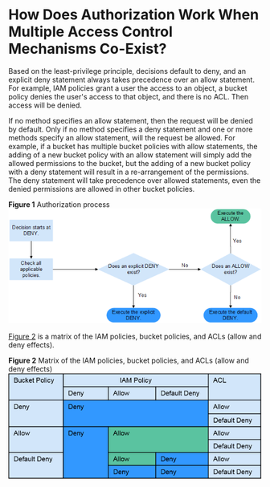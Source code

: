 # How Does Authorization Work When Multiple Access Control Mechanisms Co-Exist?<a name="obs_03_0114"></a>

Based on the least-privilege principle, decisions default to deny, and an explicit deny statement always takes precedence over an allow statement. For example,  IAM policies  grant a user the access to an object, a bucket policy denies the user's access to that object, and there is no ACL. Then access will be denied.

If no method specifies an allow statement, then the request will be denied by default. Only if no method specifies a deny statement and one or more methods specify an allow statement, will the request be allowed. For example, if a bucket has multiple bucket policies with allow statements, the adding of a new bucket policy with an allow statement will simply add the allowed permissions to the bucket, but the adding of a new bucket policy with a deny statement will result in a re-arrangement of the permissions. The deny statement will take precedence over allowed statements, even the denied permissions are allowed in other bucket policies.

**Figure  1**  Authorization process<a name="fig137808145374"></a>  
![](figures/authorization-process.png "authorization-process")

[Figure 2](#fig1251114133010)  is a matrix of the  IAM policies, bucket policies, and ACLs \(allow and deny effects\).

**Figure  2**  Matrix of the  IAM policies, bucket policies, and ACLs \(allow and deny effects\)<a name="fig1251114133010"></a>  
![](figures/matrix-of-the-iam-policies-bucket-policies-and-acls-(allow-and-deny-effects).png "matrix-of-the-iam-policies-bucket-policies-and-acls-(allow-and-deny-effects)")

